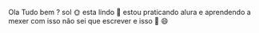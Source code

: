Ola Tudo bem ?
sol 🌞 esta lindo 🫠
estou praticando alura e aprendendo a mexer com isso
não sei que escrever e isso 💟
😄
